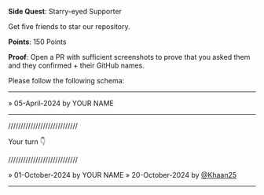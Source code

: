 **Side Quest**: Starry-eyed Supporter

Get five friends to star our repository.

**Points**: 150 Points

**Proof**: Open a PR with sufficient screenshots to prove that you asked them and they confirmed + their GitHub names.

Please follow the following schema:

---

» 05-April-2024 by YOUR NAME

---

////////////////////////////

Your turn 👇

////////////////////////////

» 01-October-2024 by YOUR NAME
» 20-October-2024 by [@Khaan25](https://github.com/Khaan25)

---
